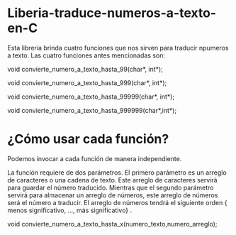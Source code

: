 # Liberia-traduce-numeros-a-texto-en-C
Esta libreria brinda cuatro funciones que nos sirven para traducir npumeros a texto.
Las cuatro funciones antes mencionadas son:

void convierte_numero_a_texto_hasta_99(char*, int*);

void convierte_numero_a_texto_hasta_999(char*, int*);

void convierte_numero_a_texto_hasta_99999(char*, int*);

void convierte_numero_a_texto_hasta_999999(char*,int*);


# ¿Cómo usar cada función?
Podemos invocar a cada función de manera independiente. 

La función requiere de dos parámetros. El primero parámetro es un arreglo de caracteres o una cadena de texto. Este arreglo de caracteres servirá para guardar el número traducido. Mientras que el segundo parámetro servirá para almacenar un arreglo de números, este arreglo de números será el número a traducir. El arreglo de números tendrá el siguiente orden { menos significativo, …, más significativo} .

void convierte_numero_a_texto_hasta_x(numero_texto,numero_arreglo);
